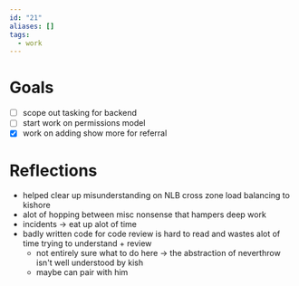 ```yaml
---
id: "21"
aliases: []
tags:
  - work
---
```


# Goals
- [ ] scope out tasking for backend
- [ ] start work on permissions model
- [x] work on adding show more for referral 

# Reflections
- helped clear up misunderstanding on NLB cross zone load balancing to kishore
- alot of hopping between misc nonsense that hampers deep work
- incidents -> eat up alot of time
- badly written code for code review is hard to read and wastes alot of time trying to understand + review
  - not entirely sure what to do here -> the abstraction of neverthrow isn't well understood by kish
  - maybe can pair with him
